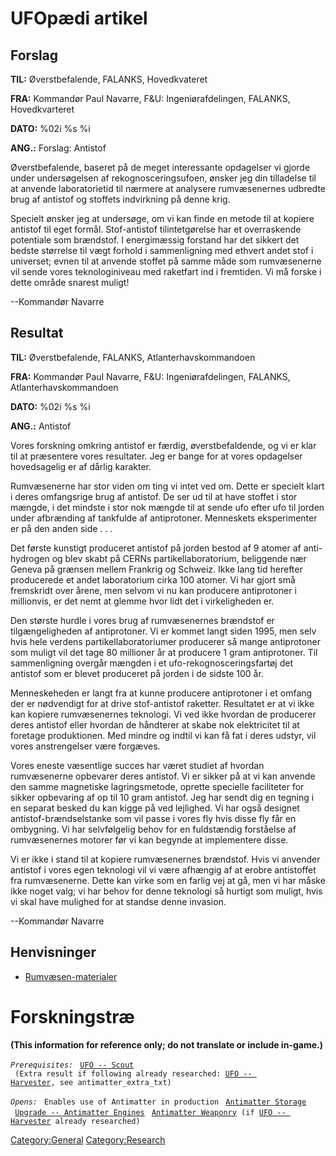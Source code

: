 # UFOpædi artikel

## Forslag

**TIL:** Øverstbefalende, FALANKS, Hovedkvateret

**FRA:** Kommandør Paul Navarre, F&U: Ingeniørafdelingen, FALANKS,
Hovedkvarteret

**DATO:** %02i %s %i

**ANG.:** Forslag: Antistof

Øverstbefalende, baseret på de meget interessante opdagelser vi gjorde
under undersøgelsen af rekognosceringsufoen, ønsker jeg din tilladelse
til at anvende laboratorietid til nærmere at analysere rumvæsenernes
udbredte brug af antistof og stoffets indvirkning på denne krig.

Specielt ønsker jeg at undersøge, om vi kan finde en metode til at
kopiere antistof til eget formål. Stof-antistof tilintetgørelse har et
overraskende potentiale som brændstof. I energimæssig forstand har det
sikkert det bedste størrelse til vægt forhold i sammenligning med
ethvert andet stof i universet; evnen til at anvende stoffet på samme
måde som rumvæsenerne vil sende vores teknologiniveau med raketfart ind
i fremtiden. Vi må forske i dette område snarest muligt!

--Kommandør Navarre

## Resultat

**TIL:** Øverstbefalende, FALANKS, Atlanterhavskommandoen

**FRA:** Kommandør Paul Navarre, F&U: Ingeniørafdelingen, FALANKS,
Atlanterhavskommandoen

**DATO:** %02i %s %i

**ANG.:** Antistof

Vores forskning omkring antistof er færdig, øverstbefaldende, og vi er
klar til at præsentere vores resultater. Jeg er bange for at vores
opdagelser hovedsagelig er af dårlig karakter.

Rumvæsenerne har stor viden om ting vi intet ved om. Dette er specielt
klart i deres omfangsrige brug af antistof. De ser ud til at have
stoffet i stor mængde, i det mindste i stor nok mængde til at sende ufo
efter ufo til jorden under afbrænding af tankfulde af antiprotoner.
Menneskets eksperimenter er på den anden side . . .

Det første kunstigt produceret antistof på jorden bestod af 9 atomer af
anti-hydrogen og blev skabt på CERNs partikellaboratorium, beliggende
nær Geneva på grænsen mellem Frankrig og Schweiz. Ikke lang tid herefter
producerede et andet laboratorium cirka 100 atomer. Vi har gjort små
fremskridt over årene, men selvom vi nu kan producere antiprotoner i
millionvis, er det nemt at glemme hvor lidt det i virkeligheden er.

Den største hurdle i vores brug af rumvæsenernes brændstof er
tilgængeligheden af antiprotoner. Vi er kommet langt siden 1995, men
selv hvis hele verdens partikellaboratoriumer producerer så mange
antiprotoner som muligt vil det tage 80 millioner år at producere 1 gram
antiprotoner. Til sammenligning overgår mængden i et
ufo-rekognosceringsfartøj det antistof som er blevet produceret på
jorden i de sidste 100 år.

Menneskeheden er langt fra at kunne producere antiprotoner i et omfang
der er nødvendigt for at drive stof-antistof raketter. Resultatet er at
vi ikke kan kopiere rumvæsenernes teknologi. Vi ved ikke hvordan de
producerer deres antistof eller hvordan de håndterer at skabe nok
elektricitet til at foretage produktionen. Med mindre og indtil vi kan
få fat i deres udstyr, vil vores anstrengelser være forgæves.

Vores eneste væsentlige succes har været studiet af hvordan rumvæsenerne
opbevarer deres antistof. Vi er sikker på at vi kan anvende den samme
magnetiske lagringsmetode, oprette specielle faciliteter for sikker
opbevaring af op til 10 gram antistof. Jeg har sendt dig en tegning i en
separat besked du kan kigge på ved lejlighed. Vi har også designet
antistof-brændselstanke som vil passe i vores fly hvis disse fly får en
ombygning. Vi har selvfølgelig behov for en fuldstændig forståelse af
rumvæsenernes motorer før vi kan begynde at implementere disse.

Vi er ikke i stand til at kopiere rumvæsenernes brændstof. Hvis vi
anvender antistof i vores egen teknologi vil vi være afhængig af at
erobre antistoffet fra rumvæsenerne. Dette kan virke som en farlig vej
at gå, men vi har måske ikke noget valg; vi har behov for denne
teknologi så hurtigt som muligt, hvis vi skal have mulighed for at
standse denne invasion.

--Kommandør Navarre

## Henvisninger

- [Rumvæsen-materialer](Forskning/Rumvæsen-materialer "wikilink")

# Forskningstræ

**(This information for reference only; do not translate or include
in-game.)**

*`Prerequisites:`*
` `[`UFO -- Scout`](UFO/Scout "wikilink")
` (Extra result if following already researched: `[`UFO -- Harvester`](UFO/Harvester "wikilink")`, see antimatter_extra_txt)`

*`Opens:`*
` Enables use of Antimatter in production`
` `[`Antimatter Storage`](Base_Facilities/Antimatter_Storage "wikilink")
` `[`Upgrade -- Antimatter Engines`](Aircraft_Equipment/Upgrades/Antimatter_Engines "wikilink")
` `[`Antimatter Weaponry`](Research/Antimatter_Weaponry "wikilink")` (if `[`UFO -- Harvester`](UFO/Harvester "wikilink")` already researched)`

[Category:General](Category:General "wikilink")
[Category:Research](Category:Research "wikilink")